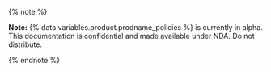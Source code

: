 {% note %}

**Note:** {% data variables.product.prodname_policies %} is currently in alpha. This documentation is confidential and made available under NDA. Do not distribute.

{% endnote %}